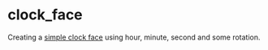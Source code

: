 # clock_face
Creating a [simple clock face](https://benjaminfox1.github.io/clock_face/) using hour, minute, second and some rotation.
